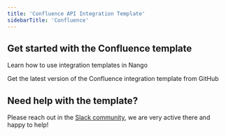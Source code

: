 ```yaml
---
title: 'Confluence API Integration Template'
sidebarTitle: 'Confluence'
---
```


## Get started with the Confluence template

<Card title="How to use integration templates"
      href="/understand/concepts/templates"
      icon="book-open">
    Learn how to use integration templates in Nango


<Card title="Get the Confluence template"
      href="https://github.com/NangoHQ/nango/tree/master/integration-templates/confluence"
      icon="github">
    Get the latest version of the Confluence integration template from GitHub


## Need help with the template?
Please reach out in the [Slack community](https://nango.dev/slack), we are very active there and happy to help!
